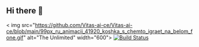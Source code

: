 ## Hi there 👋

< img src="https://github.com/Vitas-ai-ce/Vitas-ai-ce/blob/main/99px_ru_animacii_41920_koshka_s_chemto_igraet_na_belom_fone.gif" alt="The Unlimited" width="600">
[![Build Status](https://travis-ci.org/spack/spack.svg?branch=develop)](https://travis-ci.org/spack/spack)

